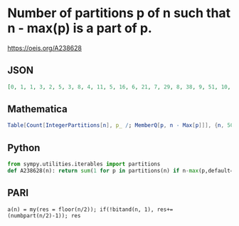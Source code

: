 # Number of partitions p of n such that n \- max\(p\) is a part of p\.
https://oeis.org/A238628
## JSON
```JSON
[0, 1, 1, 3, 2, 5, 3, 8, 4, 11, 5, 16, 6, 21, 7, 29, 8, 38, 9, 51, 10, 66, 11, 88, 12, 113, 13, 148, 14, 190, 15, 246, 16, 313, 17, 402, 18, 508, 19, 646, 20, 812, 21, 1023, 22, 1277, 23, 1598, 24, 1982, 25, 2461, 26, 3036, 27, 3745, 28, 4593, 29, 5633]
```
## Mathematica
```Mathematica
Table[Count[IntegerPartitions[n], p_ /; MemberQ[p, n - Max[p]]], {n, 50}]
```
## Python
```Python
from sympy.utilities.iterables import partitions
def A238628(n): return sum(1 for p in partitions(n) if n-max(p,default=0) in p) # _Chai Wah Wu_, Sep 21 2023
```
## PARI
```PARI
a(n) = my(res = floor(n/2)); if(!bitand(n, 1), res+=(numbpart(n/2)-1)); res
```
